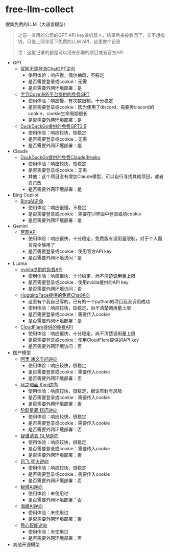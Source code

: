 # free-llm-collect
搜集免费的LLM（大语言模型）

> 之前一直用的公司的GPT API key做机器人，结果后来被收回了，又不想掏钱，只能上网寻觅下免费的LLM API，这里做个记录
> 
> 注：这里记录的都是可以用来部署的项目或者官方API

+ GPT
  + [官网无需登录ChatGPT逆向](https://github.com/missuo/FreeGPT35)
    + 使用体验：响应慢，偶尔抽风，不稳定
    + 是否需要登录或cookie：无需
    + 是否需要外网环境部署：是
  + [字节Coze海外平台提供的免费GPT](https://github.com/deanxv/coze-discord-proxy)
    + 使用体验：响应慢，有次数限制，十分稳定
    + 是否需要登录或cookie：因为使用了discord，需要传discord的cookie，cookie生命周期很长
    + 是否需要外网环境部署：是
  + [DuckDuckGo提供的免费GPT3.5](https://github.com/missuo/FreeDuckDuckGo)
    + 使用体验：响应较快，较稳定
    + 是否需要登录或cookie：无需
    + 是否需要外网环境部署：是
+ Claude
  + [DuckDuckGo提供的免费Claude3Haiku](https://github.com/missuo/FreeDuckDuckGo)
    + 使用体验：响应较快，较稳定
    + 是否需要登录或cookie：无需
    + 其他：这个项目没有增加Claude模型，可以自行寻找其他项目，或者自己改
    + 是否需要外网环境部署：是
+ Bing Copilot
  + [BingAI逆向](https://github.com/Harry-zklcdc/go-proxy-bingai)
    + 使用体验：响应很慢，不稳定
    + 是否需要登录或cookie：需要在UI界面中登录或填cookie
    + 是否需要外网环境部署：是
+ Gemini
  + [官网API](https://ai.google.dev/models/gemini?hl=zh-cn)
    + 使用体验：响应很快，十分稳定，免费版有调用量限制，对于个人而言完全够用了
    + 是否需要登录或cookie：使用官方API key
    + 是否需要外网环境访问：是
+ LLama
  + [nvidia提供的免费API](https://build.nvidia.com)
    + 使用体验：响应很快，十分稳定，尚不清楚调用量上限
    + 是否需要登录或cookie：使用nvidia提供的API key
    + 是否需要外网环境访问：否
  + [HuggingFace提供的免费Chat逆向](https://github.com/kkkunny/HuggingChatAPI)
    + 这里有个我自己写的，已有的一个python的项目我没调用成功
    + 使用体验：响应较快，较稳定，尚不清楚调用量上限
    + 是否需要登录或cookie：需要传入cookie
    + 是否需要外网环境部署：是
  + [CloudFlare提供的免费API](https://playground.ai.cloudflare.com)
    + 使用体验：响应很快，十分稳定，尚不清楚调用量上限
    + 是否需要登录或cookie：使用CloudFlare提供的API key
    + 是否需要外网环境访问：否
+ 国产模型
  + [阿里 通义千问逆向](https://github.com/LLM-Red-Team/qwen-free-api)
    + 使用体验：响应较快，很稳定
    + 是否需要登录或cookie：需要传入cookie
    + 是否需要外网环境部署：否
  + [月之暗面 Kimi逆向](https://github.com/LLM-Red-Team/kimi-free-api)
    + 使用体验：响应较快，很稳定，据说有封号风险
    + 是否需要登录或cookie：需要传入cookie
    + 是否需要外网环境部署：否
  + [阶跃星辰 跃问逆向](https://github.com/LLM-Red-Team/step-free-api)
    + 使用体验：响应较快，很稳定
    + 是否需要登录或cookie：需要传入cookie
    + 是否需要外网环境部署：否
  + [智谱清言 GLM逆向](https://github.com/LLM-Red-Team/glm-free-api)
    + 使用体验：响应较快，很稳定
    + 是否需要登录或cookie：需要传入cookie
    + 是否需要外网环境部署：否
  + [讯飞 星火逆向](https://github.com/LLM-Red-Team/spark-free-api)
    + 使用体验：响应较快，很稳定
    + 是否需要登录或cookie：需要传入cookie
    + 是否需要外网环境部署：否
  + [秘塔AI逆向](https://github.com/LLM-Red-Team/metaso-free-api)
    + 使用体验：未使用过
    + 是否需要外网环境部署：否
  + [海螺AI逆向](https://github.com/LLM-Red-Team/hailuo-free-api)
    + 使用体验：未使用过
    + 是否需要外网环境部署：否
  + [聆心智能逆向](https://github.com/LLM-Red-Team/emohaa-free-api)
    + 使用体验：未使用过
    + 是否需要外网环境部署：否
+ 其他开源模型